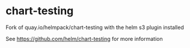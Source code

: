 # chart-testing
Fork of quay.io/helmpack/chart-testing with the helm s3 plugin installed

See https://github.com/helm/chart-testing for more information

